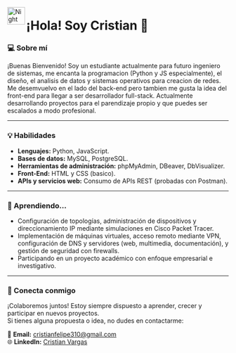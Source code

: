 <img alt="Night Coding" src="./assets/Hand%20Wave.gif" width='40' align="left"/><h1>¡Hola! Soy Cristian 👋 </h1>
<!-- ## 👋 &nbsp;Hey there! I'm Cristian -->
### 💻&nbsp;Sobre mí
¡Buenas Bienvenido! Soy un estudiante actualmente para futuro ingeniero de sistemas, me encanta la programacion (Python y JS especialmente), el diseño, el analisis de datos y sistemas operativos para creacion de redes. Me desemvuelvo en el lado del back-end pero tambien me gusta la idea del front-end para llegar a ser desarrollador full-stack. Actualmente desarrollando proyectos para el parendizaje propio y que puedes ser escalados a modo profesional.

 ---

### 💡&nbsp;Habilidades
- **Lenguajes:** Python, JavaScript.  
- **Bases de datos:** MySQL, PostgreSQL.  
- **Herramientas de administración:** phpMyAdmin, DBeaver, DbVisualizer.
- **Front-End:** HTML y CSS (basico).
- **APIs y servicios web:** Consumo de APIs REST (probadas con Postman).

 ---

### 📝&nbsp;Aprendiendo...
- Configuración de topologías, administración de dispositivos y direccionamiento IP mediante simulaciones en Cisco Packet Tracer.
- Implementación de máquinas virtuales, acceso remoto mediante VPN, configuración de DNS y servidores (web, multimedia, documentación), y gestión de seguridad con firewalls.
- Participando en un proyecto académico con enfoque empresarial e investigativo. 

---

### 📧 Conecta conmigo
¡Colaboremos juntos! Estoy siempre dispuesto a aprender, crecer y participar en nuevos proyectos.  
Si tienes alguna propuesta o idea, no dudes en contactarme:  

📩 **Email:** cristianfelipe310@gmail.com  
🌐 **LinkedIn:** [Cristian Vargas](https://www.linkedin.com/in/cristian-vargas-37093230b)  


<!--
**CrissVargas16/CrissVargas16** is a ✨ _special_ ✨ repository because its `README.md` (this file) appears on your GitHub profile.

Here are some ideas to get you started:

- 🔭 I’m currently working on ...
- 🌱 I’m currently learning ...
- 👯 I’m looking to collaborate on ...
- 🤔 I’m looking for help with ...
- 💬 Ask me about ...
- 📫 How to reach me: ...
- 😄 Pronouns: ...
- ⚡ Fun fact: ...
-->

